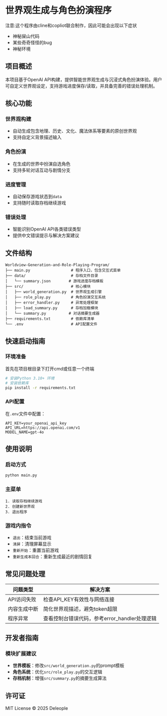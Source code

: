 # 世界观生成与角色扮演程序
注意:这个程序由cline和copliot联合制作，因此可能会出现以下症状
- 神秘屎山代码
- 某些奇奇怪怪的bug
- 神秘环境

## 项目概述
本项目基于OpenAI API构建，提供智能世界观生成与沉浸式角色扮演体验。用户可自定义世界观设定，支持游戏进度保存/读取，并具备完善的错误处理机制。

## 核心功能
### 世界观构建
- 自动生成包含地理、历史、文化、魔法体系等要素的原创世界观
- 支持自定义背景描述输入

### 角色扮演
- 在生成的世界中扮演自选角色
- 支持多轮对话互动与剧情分支

### 进度管理
- 自动保存游戏状态到`data`
- 支持随时读取存档继续游戏

### 错误处理
- 智能识别OpenAI API各类错误类型
- 提供中文错误提示与解决方案建议

## 文件结构
```
Worldview-Generation-and-Role-Playing-Program/
├── main.py                  # 程序入口，包含交互式菜单
├── data/                    # 存档文件目录
│   └── summary.json        # 游戏进度存档模板
├── src/                     # 核心模块
│   ├── world_generation.py  # 世界观生成引擎
│   ├── role_play.py         # 角色扮演交互系统
│   ├── error_handler.py     # 异常处理框架
│   ├── load_summary.py      # 存档加载模块
│   └── summary.py          # 对话摘要生成器
├── requirements.txt         # 依赖库清单
└── .env                     # API配置文件
```

## 快速启动指南

### 环境准备
首先在项目根目录下打开cmd或任意一个终端
```bash
# 安装Python 3.10+ 环境
# 安装依赖库
pip install -r requirements.txt
```

### API配置
在`.env`文件中配置：
```
API_KEY=your_openai_api_key
API_URL=https://api.openai.com/v1
MODEL_NAME=gpt-4o
```

## 使用说明
### 启动方式
```bash
python main.py
```

### 主菜单
```
1. 读取存档继续游戏
2. 创建新世界观
3. 退出程序
```

### 游戏内指令
- `退出`：结束当前游戏
- `清屏`：清理屏幕显示
- `重新开始`：重置当前游戏
- `重新生成本回合`：重新生成最近的剧情回复

## 常见问题处理
| 问题类型           | 解决方案                          |
|--------------------|-----------------------------------|
| API访问失败        | 检查API_KEY有效性与网络连接       |
| 内容生成中断      | 简化世界观描述，避免token超限     |
| 程序异常          | 查看控制台错误代码，参考error_handler处理逻辑 |

## 开发者指南
### 模块扩展建议
- **世界模板**：修改`src/world_generation.py`的prompt模板
- **角色系统**：优化`src/role_play.py`的交互逻辑
- **存档机制**：增强`src/summary.py`的摘要生成算法

## 许可证
MIT License © 2025 Deleople
